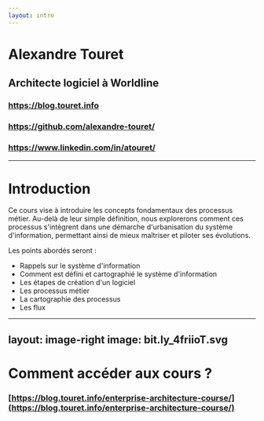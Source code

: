 ```yaml
---
layout: intro
--- 
```


# Alexandre Touret

## Architecte logiciel à Worldline

### <mdi-open-in-browser /> https://blog.touret.info
### <mdi-github /> https://github.com/alexandre-touret/
### <mdi-linkedin/> https://www.linkedin.com/in/atouret/

---

# Introduction

Ce cours vise à introduire les concepts fondamentaux des processus métier. Au-delà de leur simple définition, nous explorerons comment ces processus s'intègrent dans une démarche d'urbanisation du système d'information, permettant ainsi de mieux maîtriser et piloter ses évolutions.

Les points abordés seront :

* Rappels sur le système d'information
* Comment est défini et cartographié le système d'information
* Les étapes de création d'un logiciel
* Les processus métier
* La cartographie des processus
* Les flux

---
layout: image-right
image: bit.ly_4friioT.svg
---

# Comment accéder aux cours ?

### <mdi-open-in-browser />[https://blog.touret.info/enterprise-architecture-course/](https://blog.touret.info/enterprise-architecture-course/)

